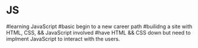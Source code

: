 # JS

#learning JavaScript
#basic begin to a new career path
#builidng a site with HTML, CSS, && JavaScript involved
#have HTML && CSS down but need to implment JavaScript to interact with the users.
